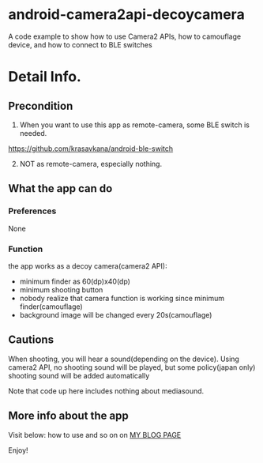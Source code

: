 # android-camera2api-decoycamera

A code example to show how to use Camera2 APIs, how to camouflage device, and how to connect to BLE switches

# Detail Info.

## Precondition

1. When you want to use this app as remote-camera, some BLE switch is needed.

https://github.com/krasavkana/android-ble-switch

2. NOT as remote-camera, especially nothing.

## What the app can do

### Preferences

None

### Function

the app works as a decoy camera(camera2 API):

- minimum finder as 60(dp)x40(dp)
- minimum shooting button
- nobody realize that camera function is working since minimum finder(camouflage)
- background image will be changed every 20s(camouflage)

## Cautions

When shooting, you will hear a sound(depending on the device).
Using camera2 API, no shooting sound will be played, but some policy(japan only)
shooting sound will be added automatically

Note that code up here includes nothing about mediasound.

## More info about the app

Visit below:
how to use and so on on [MY BLOG PAGE](https://krasavkana.com)

Enjoy!
